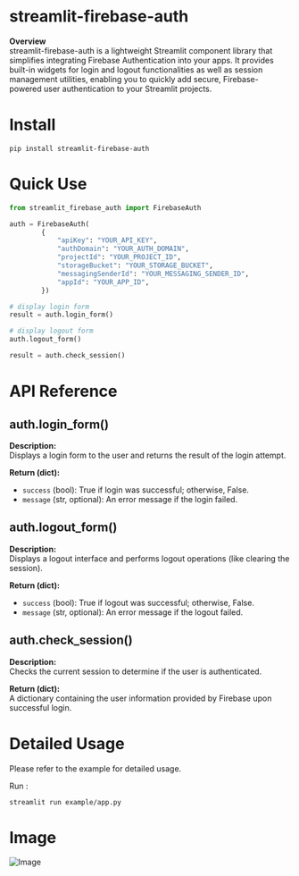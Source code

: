 # streamlit-firebase-auth

**Overview**  
streamlit-firebase-auth is a lightweight Streamlit component library that simplifies integrating Firebase Authentication into your apps. It provides built-in widgets for login and logout functionalities as well as session management utilities, enabling you to quickly add secure, Firebase-powered user authentication to your Streamlit projects.

# Install

```
pip install streamlit-firebase-auth

```

# Quick Use

```python
from streamlit_firebase_auth import FirebaseAuth

auth = FirebaseAuth(
        {
            "apiKey": "YOUR_API_KEY",
            "authDomain": "YOUR_AUTH_DOMAIN",
            "projectId": "YOUR_PROJECT_ID",
            "storageBucket": "YOUR_STORAGE_BUCKET",
            "messagingSenderId": "YOUR_MESSAGING_SENDER_ID",
            "appId": "YOUR_APP_ID",
        })

# display login form
result = auth.login_form()

# display logout form
auth.logout_form()

result = auth.check_session()
```

# API Reference

## auth.login_form()
**Description:**  
Displays a login form to the user and returns the result of the login attempt.

**Return (dict):**  
- `success` (bool): True if login was successful; otherwise, False.  
- `message` (str, optional): An error message if the login failed.

## auth.logout_form()
**Description:**  
Displays a logout interface and performs logout operations (like clearing the session).

**Return (dict):**  
- `success` (bool): True if logout was successful; otherwise, False.  
- `message` (str, optional): An error message if the logout failed.

## auth.check_session()
**Description:**  
Checks the current session to determine if the user is authenticated.

**Return (dict):**  
A dictionary containing the user information provided by Firebase upon successful login.


# Detailed Usage

Please refer to the example for detailed usage.

Run :

```shell
streamlit run example/app.py
```

# Image

![Image](https://github.com/user-attachments/assets/b0c6e0ed-c9aa-4785-bd81-92a62040842f)
